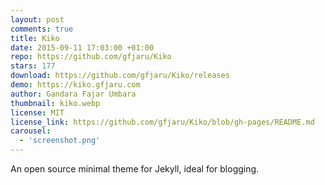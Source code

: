 ```yaml
---
layout: post
comments: true
title: Kiko
date: 2015-09-11 17:03:00 +01:00
repo: https://github.com/gfjaru/Kiko
stars: 177
download: https://github.com/gfjaru/Kiko/releases
demo: https://kiko.gfjaru.com
author: Gandara Fajar Umbara
thumbnail: kiko.webp
license: MIT
license_link: https://github.com/gfjaru/Kiko/blob/gh-pages/README.md
carousel:
  - 'screenshot.png'
---
```


An open source minimal theme for Jekyll, ideal for blogging.
